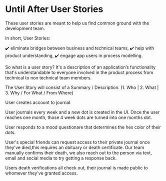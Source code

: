 # Until After User Stories

These user stories are meant to help us find common ground with the development team.

In short, User Stories:

✔️ eliminate bridges between business and technical teams,
✔️ help with product understanding,
✔️ engage app users in process modelling.

So what is a user story? It's a description of an application’s functionality that's understandable to everyone involved in the product process from technical to non technical team members.

The User Story will consist of a Summary / Description.
(1. Who | 2. What | 3. Why / For What / From Where)
 

User creates account to journal.

User journals every week and a new dot is created in the UI. Once the user reaches one month, those 4 week dots are turned into one months dot.

User responds to a mood questionare that determines the hex color of their dots.

User's special friends can request access to their private journal once they've died,this requires an obituary or death certificate. Our team manually confirms their death, we also reach out to the person via text, email and social media to try getting a response back.

Users death verifications all check out, their journal is made public to whomever they've granted access.